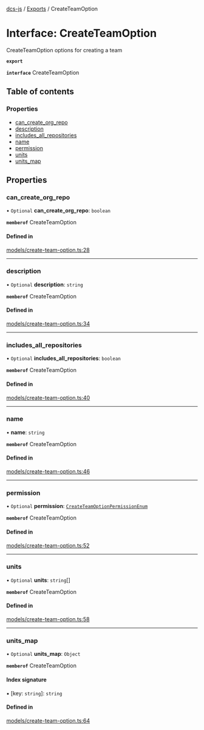 [dcs-js](../README.md) / [Exports](../modules.md) / CreateTeamOption

# Interface: CreateTeamOption

CreateTeamOption options for creating a team

**`export`**

**`interface`** CreateTeamOption

## Table of contents

### Properties

- [can\_create\_org\_repo](CreateTeamOption.md#can_create_org_repo)
- [description](CreateTeamOption.md#description)
- [includes\_all\_repositories](CreateTeamOption.md#includes_all_repositories)
- [name](CreateTeamOption.md#name)
- [permission](CreateTeamOption.md#permission)
- [units](CreateTeamOption.md#units)
- [units\_map](CreateTeamOption.md#units_map)

## Properties

### <a id="can_create_org_repo" name="can_create_org_repo"></a> can\_create\_org\_repo

• `Optional` **can\_create\_org\_repo**: `boolean`

**`memberof`** CreateTeamOption

#### Defined in

[models/create-team-option.ts:28](https://github.com/unfoldingWord/dcs-js/blob/42a7ab5/models/create-team-option.ts#L28)

___

### <a id="description" name="description"></a> description

• `Optional` **description**: `string`

**`memberof`** CreateTeamOption

#### Defined in

[models/create-team-option.ts:34](https://github.com/unfoldingWord/dcs-js/blob/42a7ab5/models/create-team-option.ts#L34)

___

### <a id="includes_all_repositories" name="includes_all_repositories"></a> includes\_all\_repositories

• `Optional` **includes\_all\_repositories**: `boolean`

**`memberof`** CreateTeamOption

#### Defined in

[models/create-team-option.ts:40](https://github.com/unfoldingWord/dcs-js/blob/42a7ab5/models/create-team-option.ts#L40)

___

### <a id="name" name="name"></a> name

• **name**: `string`

**`memberof`** CreateTeamOption

#### Defined in

[models/create-team-option.ts:46](https://github.com/unfoldingWord/dcs-js/blob/42a7ab5/models/create-team-option.ts#L46)

___

### <a id="permission" name="permission"></a> permission

• `Optional` **permission**: [`CreateTeamOptionPermissionEnum`](../modules.md#createteamoptionpermissionenum-1)

**`memberof`** CreateTeamOption

#### Defined in

[models/create-team-option.ts:52](https://github.com/unfoldingWord/dcs-js/blob/42a7ab5/models/create-team-option.ts#L52)

___

### <a id="units" name="units"></a> units

• `Optional` **units**: `string`[]

**`memberof`** CreateTeamOption

#### Defined in

[models/create-team-option.ts:58](https://github.com/unfoldingWord/dcs-js/blob/42a7ab5/models/create-team-option.ts#L58)

___

### <a id="units_map" name="units_map"></a> units\_map

• `Optional` **units\_map**: `Object`

**`memberof`** CreateTeamOption

#### Index signature

▪ [key: `string`]: `string`

#### Defined in

[models/create-team-option.ts:64](https://github.com/unfoldingWord/dcs-js/blob/42a7ab5/models/create-team-option.ts#L64)
